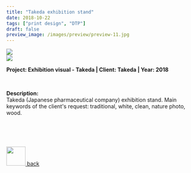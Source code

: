 ```yaml
---
title: "Takeda exhibition stand"
date: 2018-10-22
tags: ["print design", "DTP"]
draft: false
preview_image: /images/preview/preview-11.jpg
---
```




<div class="col-adapt-single col">


<div class="row-adapt-double row" style="margin: 0 !important;">
<div class="col mr-2" style="padding: 0 !important;">
<img class="my-2" src = "/images/print-design-dtp-takeda-pharmaceutical/content-print-design-dtp-takeda-pharmaceutical-1.jpg">
</div>
<div class="col ml-2" style="padding: 0 !important;">
<img class="my-2" src = "/images/print-design-dtp-takeda-pharmaceutical/content-print-design-dtp-takeda-pharmaceutical-2.jpg">
</div>
</div>


</div>


<div class="col-adapt-single col" style="margin-bottom: 5rem !important;">

	
**Project: Exhibition visual - Takeda | Client: Takeda | Year: 2018**

<br>

**Description:**
<br>
Takeda (Japanese pharmaceutical company) exhibition stand. Main keywords of the client's request: traditional, white, clean, nature photo, wood.

</div>




<div class="pages d-flex justify-content-center">

<a class="icon pages-icon" href="/" rel="prev">
<div class="pages-button justify-content-center">
<img src="/svg/arrow-icon-left.svg" width="50px" height="50px">
<span class="pages-icon-text">back</span>
</div>
</a>

</div>